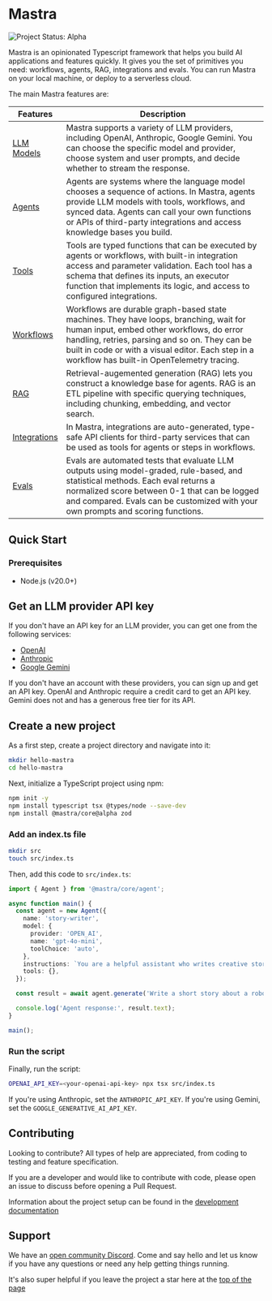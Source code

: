 # Mastra

<img align="cener" alt="Project Status: Alpha" src="https://img.shields.io/badge/Status-Alpha-red">

Mastra is an opinionated Typescript framework that helps you build AI applications and features quickly. It gives you the set of primitives you need: workflows, agents, RAG, integrations and evals. You can run Mastra on your local machine, or deploy to a serverless cloud.

The main Mastra features are:

| Features                                                      | Description                                                                                                                                                                                                                                                                              |
| ------------------------------------------------------------- | ---------------------------------------------------------------------------------------------------------------------------------------------------------------------------------------------------------------------------------------------------------------------------------------- |
| [LLM Models](https://mastra.ai/docs/llm-models/00-overview)   | Mastra supports a variety of LLM providers, including OpenAI, Anthropic, Google Gemini. You can choose the specific model and provider, choose system and user prompts, and decide whether to stream the response.                                                                       |
| [Agents](https://mastra.ai/docs/agents/00-overview)           | Agents are systems where the language model chooses a sequence of actions. In Mastra, agents provide LLM models with tools, workflows, and synced data. Agents can call your own functions or APIs of third-party integrations and access knowledge bases you build.                     |
| [Tools](https://mastra.ai/docs/agents/02-adding-tools)        | Tools are typed functions that can be executed by agents or workflows, with built-in integration access and parameter validation. Each tool has a schema that defines its inputs, an executor function that implements its logic, and access to configured integrations.                 |
| [Workflows](https://mastra.ai/docs/workflows/00-overview)     | Workflows are durable graph-based state machines. They have loops, branching, wait for human input, embed other workflows, do error handling, retries, parsing and so on. They can be built in code or with a visual editor. Each step in a workflow has built-in OpenTelemetry tracing. |
| [RAG](https://mastra.ai/docs/rag/overview)                    | Retrieval-augemented generation (RAG) lets you construct a knowledge base for agents. RAG is an ETL pipeline with specific querying techniques, including chunking, embedding, and vector search.                                                                                        |
| [Integrations](https://mastra.ai/docs/local-dev/integrations) | In Mastra, integrations are auto-generated, type-safe API clients for third-party services that can be used as tools for agents or steps in workflows.                                                                                                                                   |
| [Evals](https://mastra.ai/docs/08-running-evals)              | Evals are automated tests that evaluate LLM outputs using model-graded, rule-based, and statistical methods. Each eval returns a normalized score between 0-1 that can be logged and compared. Evals can be customized with your own prompts and scoring functions.                      |

## Quick Start

### Prerequisites

- Node.js (v20.0+)

## Get an LLM provider API key

If you don't have an API key for an LLM provider, you can get one from the following services:

- [OpenAI](https://platform.openai.com/)
- [Anthropic](https://console.anthropic.com/settings/keys)
- [Google Gemini](https://ai.google.dev/gemini-api/docs)

If you don't have an account with these providers, you can sign up and get an API key. OpenAI and Anthropic require a credit card to get an API key. Gemini does not and has a generous free tier for its API.

## Create a new project

As a first step, create a project directory and navigate into it:

```bash copy
mkdir hello-mastra
cd hello-mastra
```

Next, initialize a TypeScript project using npm:

```bash copy npm2yarn
npm init -y
npm install typescript tsx @types/node --save-dev
npm install @mastra/core@alpha zod
```

### Add an index.ts file

```bash
mkdir src
touch src/index.ts
```

Then, add this code to `src/index.ts`:

```typescript
import { Agent } from '@mastra/core/agent';

async function main() {
  const agent = new Agent({
    name: 'story-writer',
    model: {
      provider: 'OPEN_AI',
      name: 'gpt-4o-mini',
      toolChoice: 'auto',
    },
    instructions: `You are a helpful assistant who writes creative stories.`,
    tools: {},
  });

  const result = await agent.generate('Write a short story about a robot learning to paint.');

  console.log('Agent response:', result.text);
}

main();
```

### Run the script

Finally, run the script:

```bash copy
OPENAI_API_KEY=<your-openai-api-key> npx tsx src/index.ts
```

If you're using Anthropic, set the `ANTHROPIC_API_KEY`. If you're using Gemini, set the `GOOGLE_GENERATIVE_AI_API_KEY`.

## Contributing

Looking to contribute? All types of help are appreciated, from coding to testing and feature specification.

If you are a developer and would like to contribute with code, please open an issue to discuss before opening a Pull Request.

Information about the project setup can be found in the [development documentation](./DEVELOPMENT.md)

## Support

We have an [open community Discord](https://discord.gg/BTYqqHKUrf). Come and say hello and let us know if you have any questions or need any help getting things running.

It's also super helpful if you leave the project a star here at the [top of the page](https://github.com/mastra-ai/mastra)
